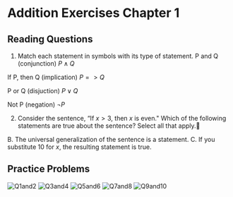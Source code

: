 # Addition Exercises Chapter 1

## Reading Questions
1. Match each statement in symbols with its type of statement.
P and Q (conjunction) $P \land Q$

If P, then Q (implication) $P => Q$

P or Q (disjuction) $P \lor Q$

Not P (negation) $\neg P$

2. Consider the sentence, “If $x > 3$, then $x$ is even." Which of the following statements are true about the sentence? Select all that apply.🔗

B. The universal generalization of the sentence is a statement.
C. If you substitute $10$ for $x$, the resulting statement is true.

## Practice Problems
![Q1and2](./ch1images/1and2.png)
![Q3and4](./ch1images/3and4.png)
![Q5and6](./ch1images/5and6.png)
![Q7and8](./ch1images/7and8.png)
![Q9and10](./ch1images/9and10.png)